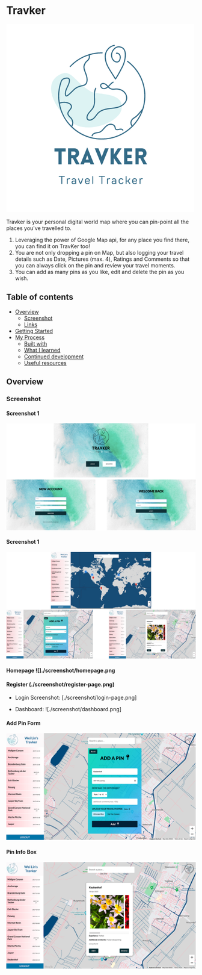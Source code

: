 # Travker
![](./screenshot/Travker-logo.png)

Travker is your personal digital world map where you can pin-point all the places you've travelled to. 

1. Leveraging the power of Google Map api, for any place you find there, you can find it on TravKer too!
2. You are not only dropping a pin on Map, but also logging your travel details such as Date, Pictures (max. 4), Ratings and Comments so that you can always click on the pin and review your travel moments.
3. You can add as many pins as you like, edit and delete the pin as you wish.

## Table of contents

- [Overview](#overview)
  - [Screenshot](#screenshot)
  - [Links](#links)
- [Getting Started](#getting-started)
- [My Process](#my-process)
  - [Built with](#built-with)
  - [What I learned](#what-i-learned)
  - [Continued development](#continued-development)
  - [Useful resources](#useful-resources)

## Overview

### Screenshot 

#### Screenshot 1
![](./screenshot/screenshot1.png)

#### Screenshot 1
![](./screenshot/screenshot2.png)


#### Homepage ![]./screenshot/homepage.png

#### Register (./screenshot/register-page.png)

- Login Screenshot: [./screenshot/login-page.png]

- Dashboard: ![./screenshot/dashboard.png]

#### Add Pin Form
![](./screenshot/form.png)

#### Pin Info Box
![](./screenshot/info-window.png)